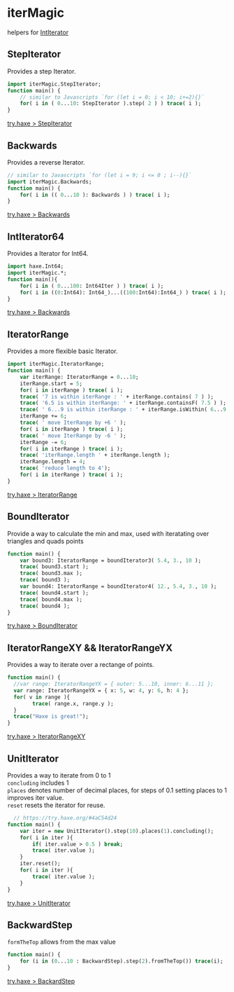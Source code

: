 # iterMagic
helpers for [IntIterator](https://api.haxe.org/IntIterator.html)
  
## StepIterator
Provides a step Iterator.     
    
```haxe
import iterMagic.StepIterator;
function main() {
    // similar to Javascripts `for (let i = 0; i < 10; i+=2){}`
    for( i in ( 0...10: StepIterator ).step( 2 ) ) trace( i );
}
```
[try.haxe > StepIterator](https://try.haxe.org/#Da90327f)

## Backwards
Provides a reverse Iterator.    
  
```haxe
// similar to Javascripts `for (let i = 9; i <= 0 ; i--){}`
import iterMagic.Backwards;
function main() {
    for( i in (( 0...10 ): Backwards ) ) trace( i );
}
```
[try.haxe > Backwards](https://try.haxe.org/#Fd2bD912)  

## IntIterator64
Provides a Iterator for Int64.    
  
```haxe
import haxe.Int64;
import iterMagic.*;
function main(){
    for( i in ( 0...100: Int64Iter ) ) trace( i );
    for( i in ((0:Int64): Int64_)...((100:Int64):Int64_) ) trace( i );
}
```
[try.haxe > Backwards](https://try.haxe.org/#717E7641)
  
## IteratorRange
Provides a more flexible basic Iterator.  
```haxe
import iterMagic.IteratorRange;
function main() {
    var iterRange: IteratorRange = 0...10;
    iterRange.start = 5;
    for( i in iterRange ) trace( i );
    trace( '7 is within iterRange : ' + iterRange.contains( 7 ) );
    trace( '6.5 is within iterRange: ' + iterRange.containsF( 7.5 ) );
    trace( ' 6...9 is within iterRange : ' + iterRange.isWithin( 6...9 ) );
    iterRange += 6;
    trace( ' move IterRange by +6 ' );
    for( i in iterRange ) trace( i );
    trace( ' move IterRange by -6 ' );
    iterRange -= 6;
    for( i in iterRange ) trace( i );
    trace( 'iterRange.length ' + iterRange.length );
    iterRange.length = 4;
    trace( 'reduce length to 4');
    for( i in iterRange ) trace( i );
}
```
[try.haxe > IteratorRange](https://try.haxe.org/#4e9e85e4)  
  
## BoundIterator
Provide a way to calculate the min and max, used with iteratating over triangles and quads points
```haxe
function main() {
    var bound3: IteratorRange = boundIterator3( 5.4, 3., 10 );
    trace( bound3.start );
    trace( bound3.max );
    trace( bound3 );
    var bound4: IteratorRange = boundIterator4( 12., 5.4, 3., 10 );
    trace( bound4.start );
    trace( bound4.max );
    trace( bound4 );
}
```
[try.haxe > BoundIterator](https://try.haxe.org/#2bc3902a)  
  
## IteratorRangeXY && IteratorRangeYX
Provides a way to iterate over a rectange of points.
```haxe
function main() {
  //var range: IteratorRangeYX = { outer: 5...10, inner: 6...11 };
  var range: IteratorRangeYX = { x: 5, w: 4, y: 6, h: 4 };
  for( v in range ){
		trace( range.x, range.y );
  }
  trace("Haxe is great!");
}

```
[try.haxe > IteratorRangeXY](https://try.haxe.org/#935d2aA2)
  
## UnitIterator  
Provides a way to iterate from 0 to 1  
`concluding` includes 1  
`places` denotes number of decimal places, for steps of 0.1 setting places to 1 improves iter value.  
`reset` resets the iterator for reuse.  

```haxe
  // https://try.haxe.org/#4aC54d24
function main() {
    var iter = new UnitIterator().step(10).places(1).concluding();
    for( i in iter ){
        if( iter.value > 0.5 ) break;
        trace( iter.value );
    }
    iter.reset();
    for( i in iter ){
        trace( iter.value );
    }
}
```
[try.haxe > UnitIterator](https://try.haxe.org/#4aC54d24)
## BackwardStep  
`formTheTop` allows from the max value
```haxe
function main() {
	for (i in (0...10 : BackwardStep).step(2).fromTheTop()) trace(i);
}
```
[try.haxe > BackardStep](https://try.haxe.org/#C08D1E55)